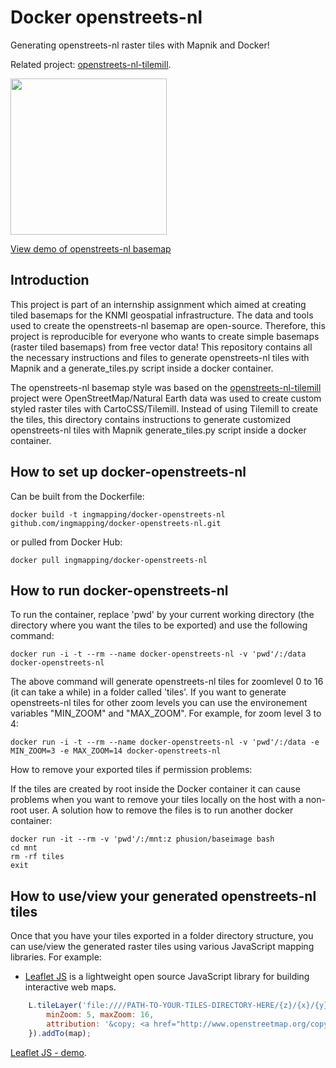 # Docker openstreets-nl

Generating openstreets-nl raster tiles with Mapnik and Docker! 

Related project: [openstreets-nl-tilemill](https://github.com/ingmapping/openstreets-nl-tilemill/).

<img src="https://github.com/ingmapping/openstreets-nl-tilemill/blob/master/demo.gif" width="250">

[View demo of openstreets-nl basemap](https://tileserver.ingmapping.com/openstreets_nl/demo.html)

## Introduction  

This project is part of an internship assignment which aimed at creating tiled basemaps for the KNMI geospatial infrastructure. The data and tools used to create the openstreets-nl basemap are open-source. Therefore, this project is reproducible for everyone who wants to create simple basemaps (raster tiled basemaps) from free vector data! This repository contains all the necessary instructions and files to generate openstreets-nl tiles with Mapnik and a generate_tiles.py script inside a docker container. 

The openstreets-nl basemap style was based on the [openstreets-nl-tilemill](https://github.com/ingmapping/openstreets-nl-tilemill/) project were OpenStreetMap/Natural Earth data was used to create custom styled raster tiles with CartoCSS/Tilemill. Instead of using Tilemill to create the tiles, this directory contains instructions to generate customized openstreets-nl tiles with Mapnik generate_tiles.py script inside a docker container. 

## How to set up docker-openstreets-nl 

Can be built from the Dockerfile:

```
docker build -t ingmapping/docker-openstreets-nl github.com/ingmapping/docker-openstreets-nl.git
```

or pulled from Docker Hub:

```
docker pull ingmapping/docker-openstreets-nl
```

## How to run docker-openstreets-nl 

To run the container, replace 'pwd' by your current working directory (the directory where you want the tiles to be exported) and use the following command:

```
docker run -i -t --rm --name docker-openstreets-nl -v 'pwd'/:/data docker-openstreets-nl
```

The above command will generate openstreets-nl tiles for zoomlevel 0 to 16 (it can take a while) in a folder called 'tiles'. If you want to generate openstreets-nl tiles for other zoom levels you can use the environement variables "MIN_ZOOM" and "MAX_ZOOM". For example, for zoom level 3 to 4:

```
docker run -i -t --rm --name docker-openstreets-nl -v 'pwd'/:/data -e MIN_ZOOM=3 -e MAX_ZOOM=14 docker-openstreets-nl
```

How to remove your exported tiles if permission problems: 

If the tiles are created by root inside the Docker container it can cause problems when you want to remove your tiles locally on the host with a non-root user. A solution how to remove the files is to run another docker container:

```
docker run -it --rm -v 'pwd'/:/mnt:z phusion/baseimage bash 
cd mnt 
rm -rf tiles 
exit
```

## How to use/view your generated openstreets-nl tiles

Once that you have your tiles exported in a folder directory structure, you can use/view the generated raster tiles using various JavaScript mapping libraries. For example:

* [Leaflet JS](https://leafletjs.com/) is a lightweight open source JavaScript library for building interactive web maps.

```js
	L.tileLayer('file:////PATH-TO-YOUR-TILES-DIRECTORY-HERE/{z}/{x}/{y}.png', {
		minZoom: 5, maxZoom: 16,
		attribution: '&copy; <a href="http://www.openstreetmap.org/copyright">OpenStreetMap</a> contributors | <a href="https://github.com/ingmapping/openstreets-nl-tilemill/"> openstreets-nl</a> project - <a href="https://www.ingmapping.com">ingmapping.com</a>'
	}).addTo(map);
```
[Leaflet JS - demo](https://tileserver.ingmapping.com/openstreets_nl/demo.html).
